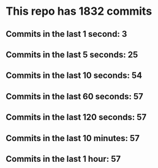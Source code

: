 # This repo has 1832 commits

## Commits in the last 1 second: 3
## Commits in the last 5 seconds: 25
## Commits in the last 10 seconds: 54
## Commits in the last 60 seconds: 57
## Commits in the last 120 seconds: 57
## Commits in the last 10 minutes: 57
## Commits in the last 1 hour: 57
